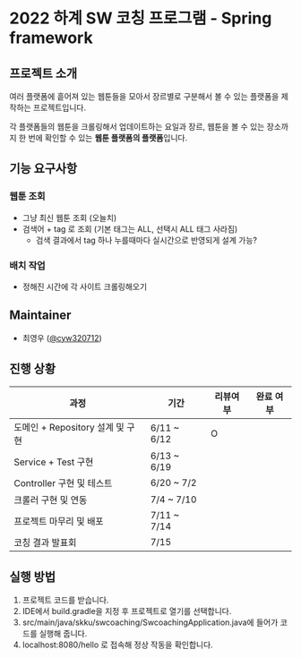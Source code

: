 # 2022 하계 SW 코칭 프로그램 - Spring framework

## 프로젝트 소개
여러 플랫폼에 흩어져 있는 웹툰들을 모아서 장르별로 구분해서 볼 수 있는 플랫폼을 제작하는 프로젝트입니다.

각 플랫폼들의 웹툰을 크롤링해서 업데이트하는 요일과 장르, 웹툰을 볼 수 있는 장소까지 한 번에 확인할 수 있는 **웹툰 플랫폼의 플랫폼**입니다.

## 기능 요구사항
### 웹툰 조회
- 그냥 최신 웹툰 조회 (오늘치)
- 검색어 + tag 로 조회 (기본 태그는 ALL, 선택시 ALL 태그 사라짐)
  - 검색 결과에서 tag 하나 누를때마다 실시간으로 반영되게 설계 가능?

### 배치 작업
- 정해진 시간에 각 사이트 크롤링해오기

## Maintainer
 * 최영우 ([@cyw320712](https://github.com/cyw320712))

## 진행 상황
| 과정                       | 기간          | 리뷰여부 | 완료 여부 |
|--------------------------|-------------|------|-------|
 | 도메인 + Repository 설계 및 구현 | 6/11 ~ 6/12 | O    |       |
 | Service + Test 구현        | 6/13 ~ 6/19 |      |       |
 | Controller 구현 및 테스트      | 6/20 ~ 7/2  |      |       |
 | 크롤러 구현 및 연동              | 7/4 ~ 7/10  |      |       |
 | 프로젝트 마무리 및 배포            | 7/11 ~ 7/14 |      |       |
 | 코칭 결과 발표회                | 7/15 |      |       |

## 실행 방법
1. 프로젝트 코드를 받습니다.
2. IDE에서 build.gradle을 지정 후 프로젝트로 열기를 선택합니다.
3. src/main/java/skku/swcoaching/SwcoachingApplication.java에 들어가 코드를 실행해 줍니다.
4. localhost:8080/hello 로 접속해 정상 작동을 확인합니다.
